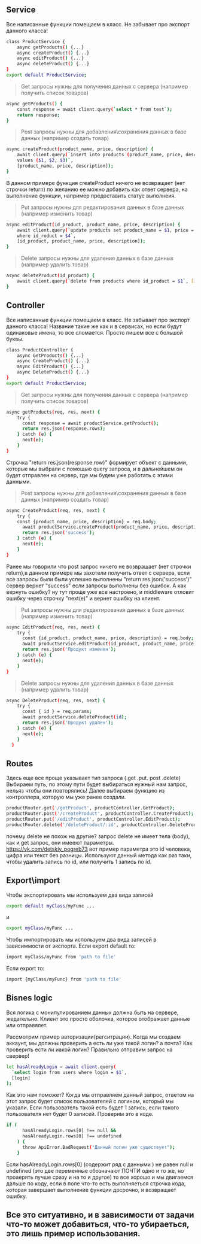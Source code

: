 ## Service

Все написанные функции помещаем в класс. Не забывает про экспорт данного класса!

```sh
class ProductService {
    async getProducts() {...}
    async createProduct() {...}
    async editProduct() {...}
    async deleteProduct() {...}
}
export default ProductService;
```

> Get запросы нужны для получения данных с сервера (например получить список товаров)

```sh
async getProducts() {
    const response = await client.query(`select * from test`);
    return response;
}
```

> Post запросы нужны для добавления\сохранения данных в базе данных (например создать товар)

```sh
async createProduct(product_name, price, description) {
    await client.query(`insert into products (product_name, price, description)
    values ($1, $2, $3)`,
    [product_name, price, description]);
}
```

В данном примере функция createProduct ничего не возвращает (нет строчки return) по желанию ее можно добавить как ответ сервера, на выполнение функции, например предоставить статус выполнеия.

> Put запросы нужны для редактирования данных в базе данных (например изменить товар)

```sh
async editProduct(id_product, product_name, price, description) {
    await client.query(`update products set product_name = $1, price = $2, description = $3
    where id_roduct = $4`,
    [id_product, product_name, price, description]);
}
```

> Delete запросы нужны для удаления данных в базе данных (например удалить товар)

```sh
async deleteProduct(id_product) {
    await client.query(`delete from products where id_product = $1`, [id_product]);
}
```

## Controller

Все написанные функции помещаем в класс. Не забывает про экспорт данного класса!
Название такие же как и в сервисах, но если будут одинаковые имена, то все сломается. Просто пишем все с большой буквы.

```sh
class ProductController {
    async GetProducts() {...}
    async CreateProduct() {...}
    async EditProduct() {...}
    async DeleteProduct() {...}
}
export default ProductService;
```

> Get запросы нужны для получения данных с сервера (например получить список товаров)

```sh
async getProducts(req, res, next) {
    try {
      const response = await productService.getProduct();
      return res.json(response.rows);
    } catch (e) {
      next(e);
    }
}
```

Строчка "return res.json(response.row)" формирует объект с данными, которые мы выбрали с помощью query запроса, и в дальнейшем он будет отправлен на сервер, где мы будем уже работать с этими данными.

> Post запросы нужны для добавления\сохранения данных в базе данных (например создать товар)

```sh
async CreateProduct(req, res, next) {
    try {
    const {product_name, price, description} = req.body;
      await productService.createProduct(product_name, price, description);
      return res.json('success');
    } catch (e) {
      next(e);
    }
}
```

Ранее мы говорили что post запрос ничего не возвращает (нет строчки return),в данном примере мы захотели получить ответ с сервера, если все запросы были были успешно выполнены "return res.json('success')" сервер вернет "success" если запросы выполнены без ошибок.
А как вернуть ошибку? ну тут проще уже все настроено, и middleware отловит ошибку через строчку "next(e)" и вернет ошибку на клиент.

> Put запросы нужны для редактирования данных в базе данных (например изменить товар)

```sh
async EditProduct(req, res, next) {
    try {
      const {id_product, product_name, price, description} = req.body;
      await productService.editProduct(id_product, product_name, price, description);
      return res.json('Продукт изменен');
    } catch (e) {
      next(e);
    }
}
```

> Delete запросы нужны для удаления данных в базе данных (например удалить товар)

```sh
async DeleteProduct(req, res, next) {
    try {
      const { id } = req.params;
      await productService.deleteProduct(id);
      return res.json('Продукт удален');
    } catch (e) {
      next(e);
    }
  }
```

## Routes

Здесь еще все проще указывает тип запроса (.get .put. post .delete)
Выбираем путь, по этому пути будет выбираться нужный нам запрос, нельяз чтобы они повторялись!
Далее выбираем функцию из контроллера, которую мы уже ранее создали.

```sh
productRouter.get('/getProduct', productController.GetProduct);
productRouter.post('/createProduct', productController.CreateProduct);
productRouter.put('/editProduct', productController.EditProduct);
productRouter.delete('/deleteProduct/:id', productController.DeleteProduct);
```

почему delete не похож на другие? запрос delete не имеет тела (body), как и get запрос, они имееют параметры.
https://vk.com/detskiy_pogreb73 вот пример параметра это id человека, цифра или текст без разницы.
Используют данный метода как раз таки, чтобы удалить запись по id, или получить 1 запись по id.

## Export\import

Чтобы экспортировать мы используем два вида записей

```sh
export default myClass/myFunc ...
```

и

```sh
export myClass/myFunc ...
```

Чтобы импортировать мы используем два вида записей в зависиммости от экспорта.
Если export default то:

```sh
import myClass/myFunc from 'path to file'
```

Если export то:

```sh
import {myClass/myFunc} from 'path to file'
```

## Bisnes logic

Вся логика с монипулированием данных должна быть на сервере, жедательно.
Клиент это просто оболочка, которое отображает данные или отправялет.

Рассмотрим пример авторизации(регситрации). Когда мы создаем аккаунт, мы должны проверить а есть ли уже такой логин? а почта?
Как проверить ести ли иакой логин? Правильно отправим запрос на свервер!

```sh
let hasAlreadyLogin = await client.query(
  `select login from users where login = $1`,
  [login]
);
```

Как это нам поможет? Когда мы отправляем данный запрос, ответом на этот запрос будет список пользователей с логином, который мы указали. Если пользователь такой есть будет 1 запись, если такого пользователя нет будет 0 записей. Проверим это в коде.

```sh
if (
      hasAlreadyLogin.rows[0] !== null &&
      hasAlreadyLogin.rows[0] !== undefined
    ) {
      throw ApiError.BadRequest("Данный логин уже существует");
    }
```

Если hasAlreadyLogin.rows[0] (содержит ряд с данными ) не равен null и undefined (это две переменные обозначают ПОЧТИ одно и то же, но проаерять лучше сразу и на то и другое) то все хорошо и мы двигаемся дальше по коду, если в поле что-то есть выполняеться строчка кода, которая завершает выполнение функции досрочно, и возвращает ошибку.

## Все это ситуативно, и в зависимости от задачи что-то может добавиться, что-то убираеться, это лишь пример использования.
